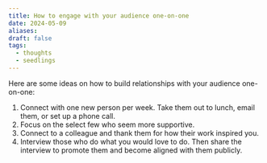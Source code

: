 ```yaml
---
title: How to engage with your audience one-on-one
date: 2024-05-09
aliases: 
draft: false
tags:
  - thoughts
  - seedlings
---
```

Here are some ideas on how to build relationships with your audience one-on-one:
1. Connect with one new person per week. Take them out to lunch, email them, or set up a phone call.
2. Focus on the select few who seem more supportive.
3. Connect to a colleague and thank them for how their work inspired you.
4. Interview those who do what you would love to do. Then share the interview to promote them and become aligned with them publicly.